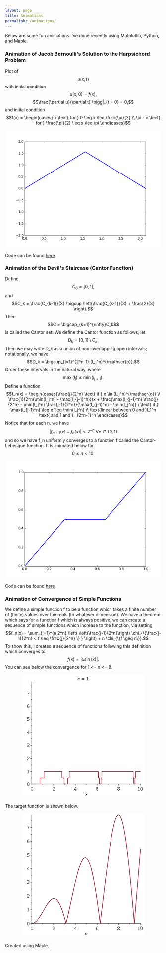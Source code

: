```yaml
---
layout: page
title: Animations
permalink: /animations/
---
```


 Below are some fun animations I've done recently using Matplotlib, Python, and Maple.

### Animation of Jacob Bernoulli's Solution to the Harpsichord Problem 

Plot of $$u(x,t)$$ with initial condition $$u(x,0) = f(x),$$ $$\frac{\partial u}{\partial t} \bigg|_{t = 0} = 0,$$ and initial condition $$f(x) = \begin{cases} x \text{ for } 0 \leq x \leq \frac{\pi}{2} \\ \pi - x \text{ for } \frac{\pi}{2} \leq x \leq \pi \end{cases}$$

![Wave](/images/wave.gif)

Code can be found <a href="https://gist.github.com/marshareb/777745fb6f38831eeffc2771bcf5c32d">here</a>.


### Animation of the Devil's Staircase (Cantor Function) 

Define $$C_0 = [0,1],$$ and $$C_k = \frac{C_{k-1}}{3} \bigcup \left(\frac{C_{k-1}}{3} + \frac{2}{3} \right).$$ Then $$C = \bigcap_{k=1}^{\infty}C_k$$ is called the Cantor set. We define the Cantor function as follows; let $$D_k = [0,1] \setminus C_k.$$ Then we may write D_k as a union of non-overlapping open intervals; notationally, we have $$D_k = \bigcup_{j=1}^{2^n-1} (I_j^n)^{\mathscr{o}}.$$ Order these intervals in the natural way, where $$\max(I_j) \leq \min (I_{j+1}).$$ Define a function $$f_n(x) = \begin{cases}\frac{j}{2^n} \text{ if } x \in (I_j^n)^{\mathscr{o}} \\ \frac{1}{2^n(\min(I_j^n) - \max(I_{j-1}^n))}x + \frac{\max(I_{j-1}^n) \frac{j}{2^n} - \min(I_j^n) \frac{j-1}{2^n}}{\max(I_{j-1}^n) - \min(I_j^n)} \ \text{ if } \max(I_{j-1}^n) \leq x \leq \min(I_j^n) \\ \text{linear between 0 and }I_1^n \text{ and 1 and }I_{2^n-1}^n \end{cases}$$ 
Notice that for each n, we have 
$$ |f_{n+1}(x) - f_n(x)| < 2^{-n} \ \forall x \in [0,1]$$
and so we have f_n uniformly converges to a function f called the Cantor-Lebesgue function. It is animated below for 
$$ 0 \leq n < 10.$$

<center><img src ="images/cantor.gif"></center>

Code can be found <a href="https://gist.github.com/marshareb/9e3e2196bcf4c0847429b49b4365b953">here</a>.


### Animation of Convergence of Simple Functions 
We define a simple function f to be a function which takes a finite number of (finite) values over the reals (to whatever dimension). We have a theorem which says for a function f which is always positive, we can create a sequence of simple functions which increase to the function, via setting $$f_n(x) = \sum_{j=1}^{n 2^n} \left( \left(\frac{j-1}{2^n}\right) \chi_{\{\frac{j-1}{2^n} < f \leq \frac{j}{2^n} \} } \right) + n \chi_{\{f \geq n\}}.$$ To show this, I created a sequence of functions following this definition which converges to $$f(x) = |x\sin(x)|.$$ You can see below the convergence for 1 <= n <= 8.</p>
 
<center><img src ="/images/plot2.gif"></center>
 
The target function is shown below.

<center> <img src="images/plot1.png"></center>
  
Created using Maple.
	
